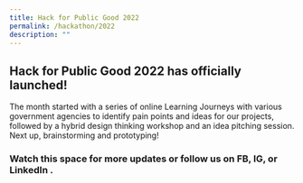 ```yaml
---
title: Hack for Public Good 2022
permalink: /hackathon/2022
description: ""
---
```

## Hack for Public Good 2022 has officially launched!

The month started with a series of online Learning Journeys with various government agencies to identify pain points and ideas for our projects, followed by a hybrid design thinking workshop and an idea pitching session. Next up, brainstorming and prototyping!

### Watch this space for more updates or follow us on FB, IG, or LinkedIn .